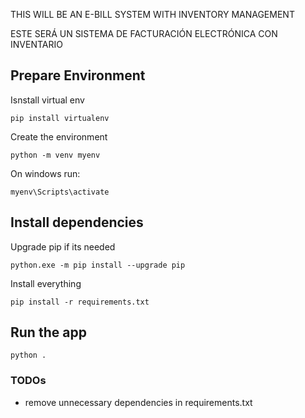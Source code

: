 THIS WILL BE AN E-BILL SYSTEM WITH INVENTORY MANAGEMENT

ESTE SERÁ UN SISTEMA DE FACTURACIÓN ELECTRÓNICA CON INVENTARIO



## Prepare Environment

Isnstall virtual env
```
pip install virtualenv
```

Create the environment 
```
python -m venv myenv
```

On windows run: 
```
myenv\Scripts\activate
```


## Install dependencies 

Upgrade pip if its needed
```
python.exe -m pip install --upgrade pip
```

Install everything
```
pip install -r requirements.txt
```

## Run the app
```
python .
```

### TODOs

- remove unnecessary dependencies in requirements.txt